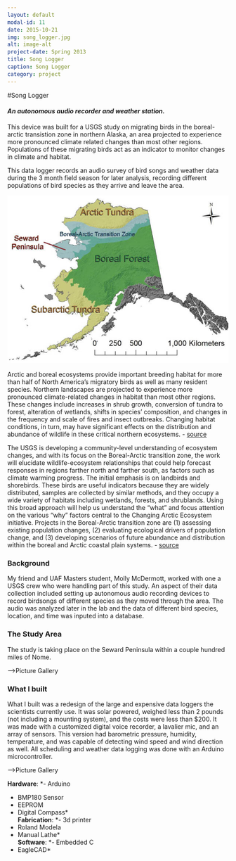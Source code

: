 ```yaml
---
layout: default
modal-id: 11
date: 2015-10-21
img: song_logger.jpg
alt: image-alt
project-date: Spring 2013
title: Song Logger
caption: Song Logger
category: project
---
```

#Song Logger

#### *An autonomous audio recorder and weather station.*

This device was built for a USGS study on migrating birds in the boreal-arctic transistion zone in northern Alaska, an area projected to experience more pronounced climate related changes than most other regions. Populations of these migrating birds act as an indicator to monitor changes in climate and habitat.

This data logger records an audio survey of bird songs and weather data during the 3 month field season for later analysis, recording different populations of bird species as they arrive and leave the area.

<img src="img/portfolio/Ecotone.jpg" class="img-responsive">


Arctic and boreal ecosystems provide important breeding habitat for more than half of North America’s migratory birds as well as many resident species. Northern landscapes are projected to experience more pronounced climate-related changes in habitat than most other regions. These changes include increases in shrub growth, conversion of tundra to forest, alteration of wetlands, shifts in species’ composition, and changes in the frequency and scale of fires and insect outbreaks. Changing habitat conditions, in turn, may have significant effects on the distribution and abundance of wildlife in these critical northern ecosystems. - [source](https://alaska.usgs.gov/science/interdisciplinary_science/cae/boreal_arctic.php)

The USGS is developing a community-level understanding of ecosystem changes, and with its focus on the Boreal-Arctic transition zone, the work will elucidate wildlife-ecosystem relationships that could help forecast responses in regions farther north and farther south, as factors such as climate warming progress. The initial emphasis is on landbirds and shorebirds. These birds are useful indicators because they are widely distributed, samples are collected by similar methods, and they occupy a wide variety of habitats including wetlands, forests, and shrublands. Using this broad approach will help us understand the “what” and focus attention on the various “why” factors central to the Changing Arctic Ecosystem initiative. Projects in the Boreal-Arctic transition zone are (1) assessing existing population changes, (2) evaluating ecological drivers of population change, and (3) developing scenarios of future abundance and distribution within the boreal and Arctic coastal plain systems. - [source](https://alaska.usgs.gov/science/interdisciplinary_science/cae/index.php)

### Background

My friend and UAF Masters student, Molly McDermott, worked with one a USGS crew who were handling part of this study. An aspect of their data collection included setting up autonomous audio recording devices to record birdsongs of different species as they moved through the area. The audio was analyzed later in the lab and the data of different bird species, location, and time was inputed into a database.

### The Study Area

The study is taking place on the Seward Peninsula within a couple hundred miles of Nome.

-->Picture Gallery


### What I built

What I built was a redesign of the large and expensive data loggers the scientists currently use. It was solar powered, weighed less than 2 pounds (not including a mounting system), and the costs were less than $200. It was made with a customized digital voice recorder, a lavalier mic, and an array of sensors. This version had barometric pressure, humidity, temperature, and was capable of detecting wind speed and wind direction as well. All scheduling and weather data logging was done with an Arduino microcontroller.

-->Picture Gallery



**Hardware**:
*- Arduino
- BMP180 Sensor
- EEPROM
- Digital Compass*  
**Fabrication**:
*- 3d printer
- Roland Modela
- Manual Lathe*  
**Software**:
*- Embedded C
- EagleCAD*
